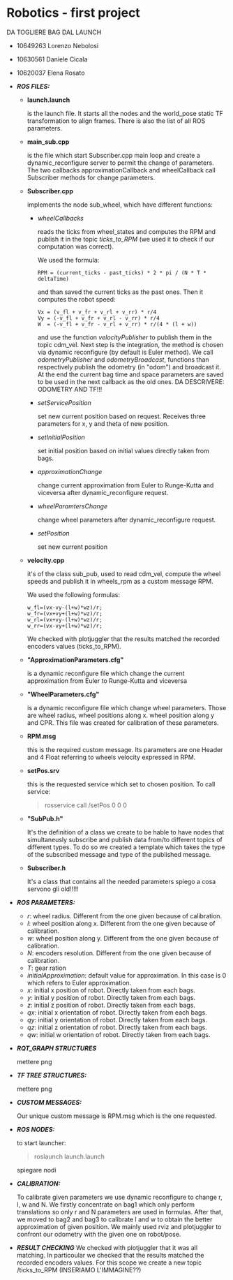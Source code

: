 # Robotics - first project

DA TOGLIERE BAG DAL LAUNCH

- 10649263 Lorenzo Nebolosi
- 10630561 Daniele Cicala
- 10620037 Elena Rosato


- ***ROS FILES:***

  - **launch.launch** 

    is the launch file. It starts all the nodes and the world_pose static TF transformation to align frames.
    There is also the list of all ROS parameters.

  - **main_sub.cpp** 

    is the file which start Subscriber.cpp main loop and create a dynamic_reconfigure server to permit the change of parameters.
    The two callbacks approximationCallback and wheelCallback call Subscriber methods for change parameters.

  - **Subscriber.cpp** 
  
    implements the node sub_wheel, which have different functions: 
    - *wheelCallbacks* 
      
      reads the ticks from wheel_states and computes the RPM and publish it in the topic *ticks_to_RPM* (we used it to check if our computation was correct). 
  
        We used the formula:
        
          RPM = (current_ticks - past_ticks) * 2 * pi / (N * T * deltaTime) 
            
        and than saved the current ticks as the past ones. 
        Then it computes the robot speed:
              
          Vx = (v_fl + v_fr + v_rl + v_rr) * r/4
          Vy = (-v_fl + v_fr + v_rl - v_rr) * r/4
          W  = (-v_fl + v_fr - v_rl + v_rr) * r/(4 * (l + w))
  
        and use the function *velocityPublisher* to publish them in the topic cdm_vel.
        Next step is the integration, the method is chosen via dynamic reconfigure (by default is Euler method).
        We call *odometryPublisher* and *odometryBroadcast*, functions than respectively publish the odometry (in "odom") and broadcast it.
        At the end the current bag time and space parameters are saved to be used in the next callback as the old ones.
         DA DESCRIVERE:
         ODOMETRY AND TF!!!
    - *setServicePosition*
            
       set new current position based on request. Receives three parameters for x, y and theta of new position. 
        
    - *setInitialPosition* 
        
       set initial position based on initial values directly taken from bags.

    - *approximationChange*
    
      change current approximation from Euler to Runge-Kutta and viceversa after dynamic_reconfigure request.
       
    - *wheelParamtersChange*
      
      change wheel parameters after dynamic_reconfigure request.
        
    - *setPosition*
        
      set new current position

  - **velocity.cpp** 
  
    it's of the class sub_pub, used to read cdm_vel, compute the wheel speeds and publish it in wheels_rpm as a custom message RPM.
    
    We used the following formulas:
   
        w_fl=(vx-vy-(l+w)*wz)/r;
        w_fr=(vx+vy+(l+w)*wz)/r;
        w_rl=(vx+vy-(l+w)*wz)/r;
        w_rr=(vx-vy+(l+w)*wz)/r;

    We checked with plotjuggler that the results matched the recorded encoders values (ticks_to_RPM).

  - **"ApproximationParameters.cfg"**

    is a dynamic reconfigure file which change the current approximation from Euler to Runge-Kutta and viceversa

  - **"WheelParameters.cfg"**

    is a dynamic reconfigure file which change wheel parameters. Those are wheel radius, wheel positions along x.
    wheel position along y and CPR. This file was created for calibration of these parameters.

  - **RPM.msg**

    this is the required custom message. Its parameters are one Header and 4 Float referring to wheels velocity
    expressed in RPM.

  - **setPos.srv**

    this is the requested service which set to chosen position.
    To call service:
    > rosservice call /setPos 0 0 0

  - **"SubPub.h"** 

    It's the definition of a class we create to be hable to have nodes that simultaneusly subscribe and publish data from/to different topics of different types. To do so we created a template which takes the type of the subscribed message and type of the published message.

  - **Subscriber.h** 

    It's a class that contains all the needed parameters
    spiego a cosa servono gli old!!!!!


- ***ROS PARAMETERS:***
  - *r*: wheel radius. Different from the one given because of calibration.
  - *l*: wheel position along x. Different from the one given because of calibration.
  - *w*: wheel position along y. Different from the one given because of calibration.
  - *N*: encoders resolution. Different from the one given because of calibration.
  - *T*: gear ration
  - *initialApproximation*: default value for approximation. In this case is 0 which refers to Euler approximation.
  - *x*: initial x position of robot. Directly taken from each bags.
  - *y*: initial y position of robot. Directly taken from each bags.
  - *z*: initial z position of robot. Directly taken from each bags.
  - *qx*: initial x orientation of robot. Directly taken from each bags.
  - *qy*: initial y orientation of robot. Directly taken from each bags.
  - *qz*: initial z orientation of robot. Directly taken from each bags.
  - *qw*: initial w orientation of robot. Directly taken from each bags.


- ***RQT_GRAPH STRUCTURES***

  mettere png

  
- ***TF TREE STRUCTURES:***

  mettere png


- ***CUSTOM MESSAGES:***

  Our unique custom message is RPM.msg which is the one requested.


- ***ROS NODES:***

  to start launcher:
  > roslaunch launch.launch

  spiegare nodi


- ***CALIBRATION:*** 

  To calibrate given parameters we use dynamic reconfigure to change r, l, w and N.
  We firstly concentrate on bag1 which only perform translations so only r and N parameters are used in formulas. 
  After that, we moved to bag2 and bag3 to calibrate l and w to obtain the better approximation of given position.
  We mainly used rviz and plotjuggler to confront our odometry with the given one on robot/pose.

- ***RESULT CHECKING***
  We checked with plotjuggler that it was all matching. In particoular we checked that the results matched the recorded encoders values.
  For this scope we create a new topic /ticks_to_RPM
  (INSERIAMO L'IMMAGINE??)


